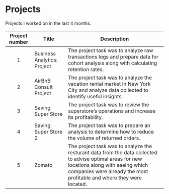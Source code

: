 # Projects
Projects I worked on in the last 4 months.


| Project number | Title | Description |
| :-----------: | ----------- |----------- |
| 1 | Business Analytics: Project| The project task was to analyze raw transactions logs and prepare data for cohort analysis along with calculating retention rates. |
| 2 | AirBnB Consult Project | The project task was to analyze the vacation rental market in New York City and analyze data collected to identify useful insights. |
| 3 | Saving Super Store | The project task was to review the superstore’s operations and increase its profitability. |
| 4 | Saving Super Store 2 | The project task was to prepare an analysis to determine how to reduce the volume of returned orders. |
| 5 | Zomato | The project task was to analyze the resturant data from the data collected to advise optimal areas for new locations along with seeing which companies were already the most profitable and where they were located. |

